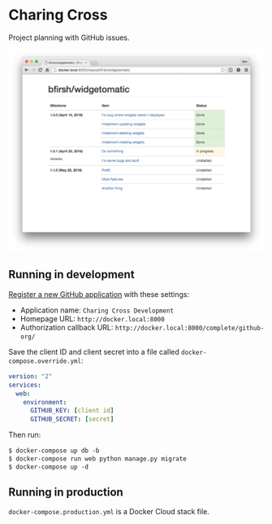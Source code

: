 # Charing Cross

Project planning with GitHub issues.

![screenshot](screenshot.png)

## Running in development

[Register a new GitHub application](https://github.com/settings/applications/new) with these settings:

 * Application name: `Charing Cross Development`
 * Homepage URL: `http://docker.local:8000`
 * Authorization callback URL: `http://docker.local:8000/complete/github-org/`

Save the client ID and client secret into a file called `docker-compose.override.yml`:

```yaml
version: "2"
services:
  web:
    environment:
      GITHUB_KEY: [client id]
      GITHUB_SECRET: [secret]
```

Then run:

    $ docker-compose up db -b
    $ docker-compose run web python manage.py migrate
    $ docker-compose up -d 

## Running in production

`docker-compose.production.yml` is a Docker Cloud stack file.
